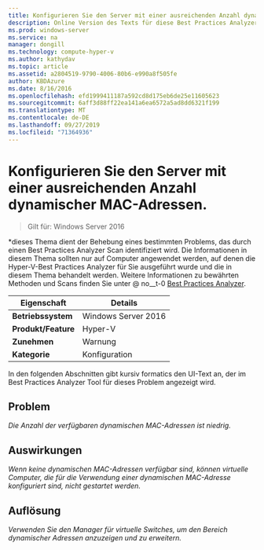 ```yaml
---
title: Konfigurieren Sie den Server mit einer ausreichenden Anzahl dynamischer MAC-Adressen.
description: Online Version des Texts für diese Best Practices Analyzer Regel.
ms.prod: windows-server
ms.service: na
manager: dongill
ms.technology: compute-hyper-v
ms.author: kathydav
ms.topic: article
ms.assetid: a2804519-9790-4006-80b6-e990a8f505fe
author: KBDAzure
ms.date: 8/16/2016
ms.openlocfilehash: efd1999411187a592cd8d175eb6de25e11605623
ms.sourcegitcommit: 6aff3d88ff22ea141a6ea6572a5ad8dd6321f199
ms.translationtype: MT
ms.contentlocale: de-DE
ms.lasthandoff: 09/27/2019
ms.locfileid: "71364936"
---
```

# <a name="configure-the-server-with-a-sufficient-amount-of-dynamic-mac-addresses"></a>Konfigurieren Sie den Server mit einer ausreichenden Anzahl dynamischer MAC-Adressen.

>Gilt für: Windows Server 2016

*dieses Thema dient der Behebung eines bestimmten Problems, das durch einen Best Practices Analyzer Scan identifiziert wird. Die Informationen in diesem Thema sollten nur auf Computer angewendet werden, auf denen die Hyper-V-Best Practices Analyzer für Sie ausgeführt wurde und die in diesem Thema behandelt werden. Weitere Informationen zu bewährten Methoden und Scans finden Sie unter @ no__t-0 [Best Practices Analyzer](https://go.microsoft.com/fwlink/?LinkId=122786).  
  
|Eigenschaft|Details|  
|-|-|  
|**Betriebssystem**|Windows Server 2016|  
|**Produkt/Feature**|Hyper-V|  
|**Zunehmen**|Warnung|  
|**Kategorie**|Konfiguration|  
  
In den folgenden Abschnitten gibt kursiv formatics den UI-Text an, der im Best Practices Analyzer Tool für dieses Problem angezeigt wird.  
  
## <a name="issue"></a>Problem  
  
*Die Anzahl der verfügbaren dynamischen MAC-Adressen ist niedrig.*  
  
## <a name="impact"></a>Auswirkungen  
  
*Wenn keine dynamischen MAC-Adressen verfügbar sind, können virtuelle Computer, die für die Verwendung einer dynamischen MAC-Adresse konfiguriert sind, nicht gestartet werden.*  
  
## <a name="resolution"></a>Auflösung  
  
*Verwenden Sie den Manager für virtuelle Switches, um den Bereich dynamischer Adressen anzuzeigen und zu erweitern.*  
  


